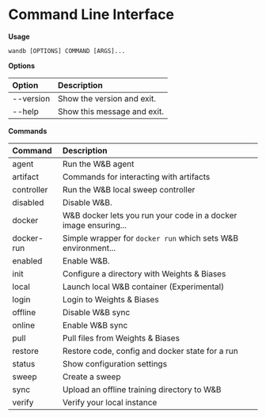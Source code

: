 # Command Line Interface

**Usage**

`wandb [OPTIONS] COMMAND [ARGS]...`

**Options**

| **Option** | **Description** |
| :--- | :--- |
| --version | Show the version and exit. |
| --help | Show this message and exit. |

**Commands**

| **Command** | **Description** |
| :--- | :--- |
| agent | Run the W&B agent |
| artifact | Commands for interacting with artifacts |
| controller | Run the W&B local sweep controller |
| disabled | Disable W&B. |
| docker | W&B docker lets you run your code in a docker image ensuring... |
| docker-run | Simple wrapper for `docker run` which sets W&B environment... |
| enabled | Enable W&B. |
| init | Configure a directory with Weights & Biases |
| local | Launch local W&B container \(Experimental\) |
| login | Login to Weights & Biases |
| offline | Disable W&B sync |
| online | Enable W&B sync |
| pull | Pull files from Weights & Biases |
| restore | Restore code, config and docker state for a run |
| status | Show configuration settings |
| sweep | Create a sweep |
| sync | Upload an offline training directory to W&B |
| verify | Verify your local instance |


